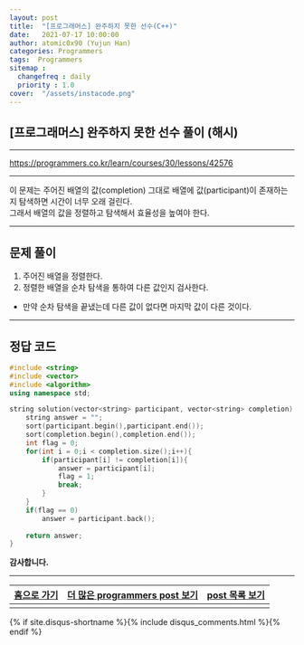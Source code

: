 ```yaml
---
layout: post
title:  "[프로그래머스] 완주하지 못한 선수(C++)"
date:   2021-07-17 10:00:00
author: atomic0x90 (Yujun Han)
categories: Programmers
tags:  Programmers
sitemap :
  changefreq : daily
  priority : 1.0
cover:  "/assets/instacode.png"
---
```


## [프로그래머스] 완주하지 못한 선수 풀이 (해시)

---

<https://programmers.co.kr/learn/courses/30/lessons/42576>

---

이 문제는 주어진 배열의 값(completion) 그대로 배열에 값(participant)이 존재하는지 탐색하면 시간이 너무 오래 걸린다.  
그래서 배열의 값을 정렬하고 탐색해서 효율성을 높여야 한다.

---

## 문제 풀이

1. 주어진 배열을 정렬한다.
1. 정렬한 배열을 순차 탐색을 통하여 다른 값인지 검사한다.
  - 만약 순차 탐색을 끝냈는데 다른 값이 없다면 마지막 값이 다른 것이다.

---

## 정답 코드

```cpp
#include <string>
#include <vector>
#include <algorithm>
using namespace std;

string solution(vector<string> participant, vector<string> completion) {
    string answer = "";
    sort(participant.begin(),participant.end());
    sort(completion.begin(),completion.end());
    int flag = 0;
    for(int i = 0;i < completion.size();i++){
        if(participant[i] != completion[i]){
            answer = participant[i];
            flag = 1;
            break;
        }
    }
    if(flag == 0)
        answer = participant.back();
    
    return answer;
}
```

**감사합니다.**


---


[홈으로 가기][01]       	|[더 많은 programmers post 보기][03]    	|[post 목록 보기][02]
:------:                |:------:                               |:------:
                        |                                       |


[01]: https://atomic0x90.github.io/ "home"
[02]: https://atomic0x90.github.io/posts/ "posts"
[03]: https://atomic0x90.github.io/posts/#Programmers "programmers posts"

{% if site.disqus-shortname %}{% include disqus_comments.html %}{% endif %}

